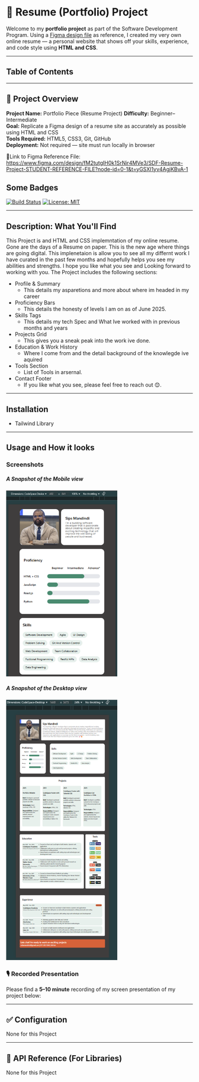 # 💼 Resume (Portfolio) Project

Welcome to my **portfolio project** as part of the Software Development Program. Using a [Figma design file](https://www.figma.com/design/fM2tutgIH0k1SrNir4MVe3/SDF-Resume-Project-STUDENT-REFERENCE-FILE?node-id=0-1&t=yGSXI1yv4AgjKBvA-1) as reference, I created my very own online resume — a personal website that shows off your skills, experience, and code style using **HTML and CSS**.

---

## Table of Contents

---

## 📌 Project Overview

**Project Name:** Portfolio Piece (Resume Project)
**Difficulty:** Beginner–Intermediate  
**Goal:** Replicate a Figma design of a resume site as accurately as possible using HTML and CSS  
**Tools Required:** HTML5, CSS3, Git, GitHub  
**Deployment:** Not required — site must run locally in browser

 🎨Link to Figma Reference File: https://www.figma.com/design/fM2tutgIH0k1SrNir4MVe3/SDF-Resume-Project-STUDENT-REFERENCE-FILE?node-id=0-1&t=yGSXI1yv4AgjKBvA-1

## Some Badges

[![Build Status](https://travis-ci.org/username/project.svg?branch=master)](https://travis-ci.org/username/project)
[![License: MIT](https://img.shields.io/badge/License-MIT-yellow.svg)](https://opensource.org/licenses/MIT)

---

## Description: What You'll Find

This Project is and HTML and CSS implemntation of my online resume. Gone are the days of a Resume on paper. This is the new age where things are going digital. This implenetaion is allow you to see all my differnt work I have curated in the past few months and hopefully helps you see my abilities and strengths. I hope you like what you see and Looking forward to working with you. 
The Project includes the following sections:

- Profile & Summary
    - This details my asparetions and more about where im headed in my career
- Proficiency Bars
    - This details the honesty of levels I am on as of June 2025.
- Skills Tags
    - This details my tech Spec and What Ive worked with in previous months and years
- Projects Grid
    - This gives you a sneak peak into the work ive done.
- Education & Work History
    - Where I come from and the detail background of the knowlegde ive aquired
- Tools Section
    - List of Tools in arsernal.
- Contact Footer
    - If you like what you see, please feel free to reach out 😊.

---

## Installation
- Tailwind Library

---

## Usage and How it looks

###  Screenshots

##### **A Snapshot of the Mobile view**

<img src="image/Screenshot of Mobile view.png" alt="Sips Mobile first view" width="300" height="500" >

##### **A Snapshot of the Desktop view**

<img src="image/Screenshot of Desktop view.png" alt="Sips Mobile first view" width="300" height="700" >

### 🎙️ Recorded Presentation 
Please find a **5–10 minute** recording of my screen presentation of my project below: 

---

## ✅ Configuration
None for this Project

---

## 🧰 API Reference (For Libraries)
None for this Project
